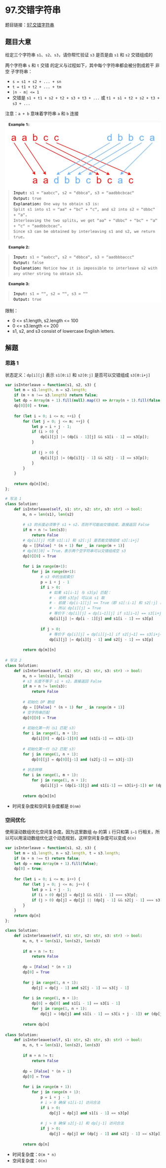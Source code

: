 # 97.交错字符串

题目链接：[97.交错字符串](https://leetcode.cn/problems/interleaving-string/)

## 题目大意

给定三个字符串 `s1`、`s2`、`s3`，请你帮忙验证 `s3` 是否是由 `s1` 和 `s2` 交错组成的

两个字符串 `s` 和 `t` 交错 的定义与过程如下，其中每个字符串都会被分割成若干 非空 子字符串：
- `s = s1 + s2 + ... + sn`
- `t = t1 + t2 + ... + tm`
- `|n - m| <= 1`
- 交错是 `s1 + t1 + s2 + t2 + s3 + t3 + ...` 或 `t1 + s1 + t2 + s2 + t3 + s3 + ...`
  
注意：`a + b` 意味着字符串 `a` 和 `b` 连接

![alt text](https://github.com/donnapersonal/picx-images-hosting/raw/master/image.45htr0ns8v.webp)

限制：
- 0 <= s1.length, s2.length <= 100
- 0 <= s3.length <= 200
- s1, s2, and s3 consist of lowercase English letters.

## 解题

### 思路 1

状态定义：`dp[i][j]` 表示 `s1[0:i]` 和 `s2[0:j]` 是否可以交错组成 `s3[0:i+j]`

```js
var isInterleave = function(s1, s2, s3) {
    let m = s1.length, n = s2.length;
    if (m + n !== s3.length) return false;
    let dp = Array(m + 1).fill(null).map(() => Array(n + 1).fill(false));
    dp[0][0] = true;

    for (let i = 0; i <= n; ++i) {
        for (let j = 0; j <= m; ++j) {
            let p = i + j - 1;
            if (i > 0) {
                dp[i][j] |= (dp[i - 1][j] && s1[i - 1] == s3[p]);
            }

            if (j > 0) {
                dp[i][j] |= (dp[i][j - 1] && s2[j - 1] == s3[p]);
            }
        }
    }

    return dp[n][m];
};
```
```python
# 写法 1
class Solution:
    def isInterleave(self, s1: str, s2: str, s3: str) -> bool:
        m, n = len(s1), len(s2)

        # s3 的长度必须等于 s1 + s2，否则不可能由交错组成，直接返回 False
        if m + n != len(s3):
            return False
        # dp[i][j] 代表 s1[:i] 和 s2[:j] 是否能交错组成 s3[:i+j]
        dp = [[False] * (n + 1) for _ in range(m + 1)]
        # dp[0][0] = True，表示两个空字符串可以交错组成空 s3
        dp[0][0] = True

        for i in range(m+1):
            for j in range(n+1):
                # s3 中的当前索引
                p = i + j - 1
                if i > 0:
                    # 如果 s1[i-1] 与 s3[p] 匹配：
                    # - 说明 s3[p] 可以从 s1 取
                    # - 前提：dp[i-1][j] == True（即 s1[:i-1] 和 s2[:j] 已能匹配 s3[:p]）
                    # - 所以 dp[i][j] = True
                    # 等价于：dp[i][j] = dp[i−1][j] if s1[i−1] == s3[i+j−1]
                    dp[i][j] |= dp[i - 1][j] and s1[i - 1] == s3[p]
                
                if j > 0:
                    # 等价于 dp[i][j] = dp[i][j−1] if s2[j−1] == s3[i+j−1]
                    dp[i][j] |= dp[i][j - 1] and s2[j - 1] == s3[p]
        
        return dp[m][n]

# 写法 2
class Solution:
    def isInterleave(self, s1: str, s2: str, s3: str) -> bool:
        m, n = len(s1), len(s2)
        # s3 长度不等于 s1 + s2，直接返回 False
        if m + n != len(s3):
            return False
        
        # 初始化 DP 数组
        dp = [[False] * (n + 1) for _ in range(m + 1)]
        # 空字符串匹配
        dp[0][0] = True

        # 初始化第一列（s1 匹配 s3）
        for i in range(1, m + 1):
            dp[i][0] = dp[i-1][0] and (s1[i-1] == s3[i-1])
        
        # 初始化第一行（s2 匹配 s3）
        for j in range(1, n + 1):
            dp[0][j] = dp[0][j-1] and (s2[j-1] == s3[j-1])
        
        # 状态转移
        for i in range(1, m + 1):
            for j in range(1, n + 1):
                dp[i][j] = (dp[i-1][j] and s1[i-1] == s3[i+j-1]) or (dp[i][j-1] and s2[j-1] == s3[i+j-1])

        return dp[m][n]
```

- 时间复杂度和空间复杂度都是 `O(nm)`

### 空间优化

使用滚动数组优化空间复杂度。因为这里数组 `dp` 的第 `i` 行只和第 `i−1` 行相关，所以可以用滚动数组优化这个动态规划，这样空间复杂度可以变成 `O(n)`

```js
var isInterleave = function(s1, s2, s3) {
    let m = s1.length, n = s2.length, t = s3.length;
    if (m + n !== t) return false;
    let dp = new Array(m + 1).fill(false);
    dp[0] = true;

    for (let i = 0; i <= m; i++) {
        for (let j = 0; j <= n; j++) {
            let p = i + j - 1;
            if (i > 0) dp[j] = dp[j] && s1[i - 1] === s3[p];
            if (j > 0) dp[j] = dp[j] || (dp[j - 1] && s2[j - 1] === s3[p]);
        }
    }
    return dp[n]
};
```
```python
class Solution:
    def isInterleave(self, s1: str, s2: str, s3: str) -> bool:
        m, n, t = len(s1), len(s2), len(s3)

        if m + n != t:
            return False
        
        dp = [False] * (n + 1)
        dp[0] = True

        for j in range(1, n + 1):
            dp[j] = dp[j - 1] and s2[j - 1] == s3[j - 1]

        for i in range(1, m + 1):
            dp[0] = dp[0] and s1[i - 1] == s3[i - 1]
            for j in range(1, n + 1):
                dp[j] = (dp[j] and s1[i - 1] == s3[i + j - 1]) or (dp[j - 1] and s2[j - 1] == s3[i + j - 1])
        
        return dp[n]

class Solution:
    def isInterleave(self, s1: str, s2: str, s3: str) -> bool:
        m, n, t = len(s1), len(s2), len(s3)

        if m + n != t:
            return False

        dp = [False] * (n + 1)
        dp[0] = True

        for i in range(m + 1):
            for j in range(n + 1):
                p = i + j - 1
                # i > 0 确保 s1[i-1] 访问合法
                if i > 0:
                    dp[j] = dp[j] and s1[i - 1] == s3[p]

                # j > 0 确保 s2[j-1] 和 dp[j-1] 访问合法
                if j > 0:
                    dp[j] = dp[j] or (dp[j - 1] and s2[j - 1] == s3[p])
            
        return dp[n]
```

- 时间复杂度：`O(m * n)`
- 空间复杂度：`O(n)`